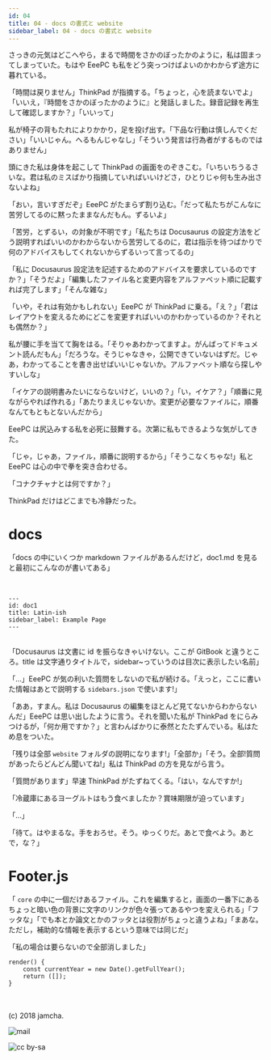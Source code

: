 ```yaml
---
id: 04
title: 04 - docs の書式と website
sidebar_label: 04 - docs の書式と website
---
```


<style>
@import url('https://fonts.googleapis.com/css?family=Sawarabi+Mincho');
</style>

さっきの元気はどこへやら，まるで時間をさかのぼったかのように，私は固まってしまっていた。もはや EeePC も私をどう突っつけばよいのかわからず途方に暮れている。

「時間は戻りません」ThinkPad が指摘する。「ちょっと，心を読まないでよ」「いいえ，『時間をさかのぼったかのように』と発話しました。録音記録を再生して確認しますか？」「いいって」

私が椅子の背もたれによりかかり，足を投げ出す。「下品な行動は慎しんでください」「いいじゃん。へるもんじゃなし」「そういう発言は行為者がするものではありません」

頭にきた私は身体を起こして ThinkPad の画面をのぞきこむ。「いちいちうるさいな。君は私のミスばかり指摘していればいいけどさ，ひとりじゃ何も生み出さないよね」

「おい，言いすぎだぞ」EeePC がたまらず割り込む。「だって私たちがこんなに苦労してるのに黙ったままなんだもん。ずるいよ」

「苦労，とずるい，の対象が不明です」「私たちは Docusaurus の設定方法をどう説明すればいいのかわからないから苦労してるのに，君は指示を待つばかりで何のアドバイスもしてくれないからずるいって言ってるの」

「私に Docusaurus 設定法を記述するためのアドバイスを要求しているのですか？」「そうだよ」「編集したファイル名と変更内容をアルファベット順に記載すれば完了します」「そんな雑な」

「いや，それは有効かもしれない」EeePC が ThinkPad に乗る。「え？」「君はレイアウトを変えるためにどこを変更すればいいのかわかっているのか？それとも偶然か？」

私が腰に手を当てて胸をはる。「そりゃあわかってますよ。がんばってドキュメント読んだもん」「だろうな。そうじゃなきゃ，公開できていないはずだ。じゃあ，わかってることを書き出せばいいじゃないか。アルファベット順なら探しやすいしな」

「イケアの説明書みたいにならないけど，いいの？」「い，イケア？」「順番に見ながらやれば作れる」「あたりまえじゃないか。変更が必要なファイルに，順番なんてもともとないんだから」

EeePC は尻込みする私を必死に鼓舞する。次第に私もできるような気がしてきた。

「じゃ，じゃあ，ファイル，順番に説明するから」「そうこなくちゃな!」私と EeePC は心の中で拳を突き合わせる。

「コナクチャナとは何ですか？」

ThinkPad だけはどこまでも冷静だった。


# docs

「docs の中にいくつか markdown ファイルがあるんだけど，doc1.md を見ると最初にこんなのが書いてある」

<br>
<https://github.com/facebook/Docusaurus/blob/master/examples/basics/docs-examples-from-docusaurus/doc1.md>

    ---
    id: doc1
    title: Latin-ish
    sidebar_label: Example Page
    ---

<br>
「Docusaurus は文書に id を振らなきゃいけない。ここが GitBook と違うところ。title は文字通りタイトルで，sidebar~っていうのは目次に表示したい名前」

「…」EeePC が気の利いた質問をしないので私が続ける。「えっと，ここに書いた情報はあとで説明する `sidebars.json` で使います!」

「ああ，すまん。私は Docusaurus の編集をほとんど見てないからわからないんだ」EeePC は思い出したように言う。それを聞いた私が ThinkPad をにらみつけるが，「何か用ですか？」と言わんばかりに泰然とたたずんでいる。私はため息をついた。

「残りは全部 `website` フォルダの説明になります!」「全部か」「そう。全部!質問があったらどんどん聞いてね!」私は ThinkPad の方を見ながら言う。

「質問があります」早速 ThinkPad がたずねてくる。「はい，なんですか!」

「冷蔵庫にあるヨーグルトはもう食べましたか？賞味期限が迫っています」

「…」

「待て。はやまるな。手をおろせ。そう。ゆっくりだ。あとで食べよう。あとで，な？」


# Footer.js

「 `core` の中に一個だけあるファイル。これを編集すると，画面の一番下にあるちょっと暗い色の背景に文字のリンクが色々張ってあるやつを変えられる」「フッタな」「でも本とか論文とかのフッタとは役割がちょっと違うよね」「まあな。ただし，補助的な情報を表示するという意味では同じだ」

「私の場合は要らないので全部消しました」

    render() {
        const currentYear = new Date().getFullYear();
        return ([]);
    }

 <br>
 <br>
(c) 2018 jamcha.

![mail](https://services.nexodyne.com/email/icon/DmmOkiL%252B.Lhw/Owdx44Y%253D/R01haWw%253D/0/image.png)

![cc by-sa](https://i.creativecommons.org/l/by-sa/4.0/88x31.png)

